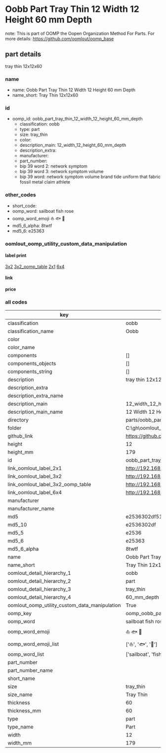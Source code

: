# Oobb Part Tray Thin 12 Width 12 Height 60 mm Depth  

note: This is part of OOMP the Oopen Organization Method For Parts. For more details: https://github.com/oomlout/oomp_base

##  part details
  



tray thin 12x12x60



### name
* name: Oobb Part Tray Thin 12 Width 12 Height 60 mm Depth
* name_short: Tray Thin 12x12x60 
### id
* oomp_id: oobb_part_tray_thin_12_width_12_height_60_mm_depth
  * classification: oobb
  * type: part
  * size: tray_thin
  * color: 
  * description_main: 12_width_12_height_60_mm_depth
  * description_extra: 
  * manufacturer: 
  * part_number: 
  * bip 39 word 2: network symptom
  * bip 39 word 3: network symptom volume
  * bip 39 word: network symptom volume brand tide uniform that fabric fossil metal claim athlete

### other_codes
* short_code: 
* oomp_word: sailboat fish rose
* oomp_word_emoji :sailboat: :fish: :rose:
* md5_6_alpha: 8twtf
* md5_6: e25363






### oomlout_oomp_utility_custom_data_manipulation
#### label print
[3x2](http://192.168.1.245:1112/?label=oomp%208twtf)
[3x2_oomp_table](http://192.168.1.108:1112/?label=oomp%208twtf)
[2x1](http://192.168.1.242:1112/?label=oomp%208twtf)
[6x4](http://192.168.1.55:1112/?label=oomp%208twtf)    

#### link

                              

#### price







### all codes 
| key | value |  
| --- | --- |  
| classification | oobb |  
| classification_name | Oobb |  
| color |  |  
| color_name |  |  
| components | [] |  
| components_objects | [] |  
| components_string | [] |  
| description | tray thin 12x12x60 |  
| description_extra |  |  
| description_extra_name |  |  
| description_main | 12_width_12_height_60_mm_depth |  
| description_main_name | 12 Width 12 Height 60 mm Depth |  
| directory | parts/oobb_part_tray_thin_12_width_12_height_60_mm_depth |  
| folder | C:\gh\oomlout_oobb_version_4_generated_parts\parts\oobb_part_tray_thin_12_width_12_height_60_mm_depth |  
| github_link | https://github.com/oomlout/oomlout_oomp_part_src/tree/main/parts/oobb_part_tray_thin_12_width_12_height_60_mm_depth |  
| height | 12 |  
| height_mm | 179 |  
| id | oobb_part_tray_thin_12_width_12_height_60_mm_depth |  
| link_oomlout_label_2x1 | http://192.168.1.242:1112/?label=oomp%208twtf |  
| link_oomlout_label_3x2 | http://192.168.1.245:1112/?label=oomp%208twtf |  
| link_oomlout_label_3x2_oomp_table | http://192.168.1.108:1112/?label=oomp%208twtf |  
| link_oomlout_label_6x4 | http://192.168.1.55:1112/?label=oomp%208twtf |  
| manufacturer |  |  
| manufacturer_name |  |  
| md5 | e2536302df517bffb5f0e1b1ebb724a6 |  
| md5_10 | e2536302df |  
| md5_5 | e2536 |  
| md5_6 | e25363 |  
| md5_6_alpha | 8twtf |  
| name | Oobb Part Tray Thin 12 Width 12 Height 60 mm Depth |  
| name_short | Tray Thin 12x12x60  |  
| oomlout_detail_hierarchy_1 | oobb |  
| oomlout_detail_hierarchy_2 | part |  
| oomlout_detail_hierarchy_3 | tray_thin |  
| oomlout_detail_hierarchy_4 | 60_mm_depth |  
| oomlout_oomp_utility_custom_data_manipulation | True |  
| oomp_key | oomp_oobb_part_tray_thin_12_width_12_height_60_mm_depth |  
| oomp_word | sailboat fish rose |  
| oomp_word_emoji | :sailboat: :fish: :rose: |  
| oomp_word_emoji_list | [':sailboat:', ':fish:', ':rose:'] |  
| oomp_word_list | ['sailboat', 'fish', 'rose'] |  
| part_number |  |  
| part_number_name |  |  
| short_name |  |  
| size | tray_thin |  
| size_name | Tray Thin |  
| thickness | 60 |  
| thickness_mm | 60 |  
| type | part |  
| type_name | Part |  
| width | 12 |  
| width_mm | 179 |  
